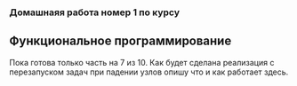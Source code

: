 ### Домашнаяя работа номер 1 по курсу 
## Функциональное программирование

Пока готова только часть на 7 из 10.
Как будет сделана реализация с перезапуском задач при падении узлов
опишу что и как работает здесь.
